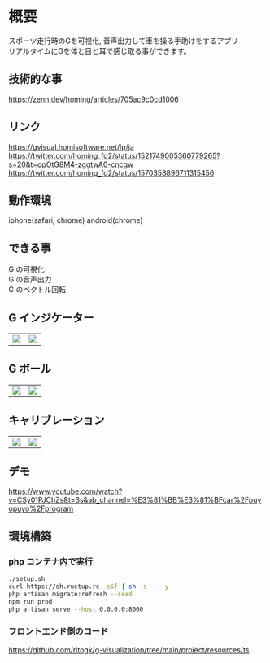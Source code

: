 # 概要

スポーツ走行時のGを可視化, 音声出力して車を操る手助けをするアプリ  
リアルタイムにGを体と目と耳で感じ取る事ができます。

## 技術的な事
https://zenn.dev/homing/articles/705ac9c0cd1006  

## リンク

https://gvisual.homisoftware.net/lp/ja  
https://twitter.com/homing_fd2/status/1521749005360779265?s=20&t=qpOtG8M4-zggtwA0-cncgw
https://twitter.com/homing_fd2/status/1570358896711315456

## 動作環境

iphone(safari, chrome)
android(chrome)

## できる事

G の可視化  
G の音声出力  
G のベクトル回転

## G インジケーター

|                                                                                                                   |                                                                                                                   |
| :---------------------------------------------------------------------------------------------------------------: | :---------------------------------------------------------------------------------------------------------------: |
| <img src="https://user-images.githubusercontent.com/72111956/167336480-bb207c66-b289-4197-ba51-4dda7eed0a04.png"> | <img src="https://user-images.githubusercontent.com/72111956/167336769-50288979-6ccf-4dd5-a106-bdcc471ab45d.png"> |

## G ボール

|                                                                                                                   |                                                                                                                   |
| :---------------------------------------------------------------------------------------------------------------: | :---------------------------------------------------------------------------------------------------------------: |
| <img src="https://user-images.githubusercontent.com/72111956/167336420-ae7cfb1f-8ceb-4c2b-a7c2-2d58dfcc6bda.png"> | <img src="https://user-images.githubusercontent.com/72111956/166639455-31419185-d52c-4d17-a530-b067ab87962c.PNG"> |

## キャリブレーション

|                                                                                                                   |                                                                                                                   |
| :---------------------------------------------------------------------------------------------------------------: | :---------------------------------------------------------------------------------------------------------------: |
| <img src="https://user-images.githubusercontent.com/72111956/166639071-71d8d948-bf4d-42ac-9812-a2ea3610f11d.PNG"> | <img src="https://user-images.githubusercontent.com/72111956/166639066-5c035886-1728-474b-aaf3-951096c15134.PNG"> |

## デモ
https://www.youtube.com/watch?v=CSy01PJChZs&t=3s&ab_channel=%E3%81%BB%E3%81%BFcar%2Fpuyopuyo%2Fprogram

## 環境構築

### php コンテナ内で実行

```sh
./setup.sh
curl https://sh.rustup.rs -sSf | sh -s -- -y
php artisan migrate:refresh --seed
npm run prod
php artisan serve --host 0.0.0.0:8000
```

### フロントエンド側のコード

https://github.com/ritogk/g-visualization/tree/main/project/resources/ts
